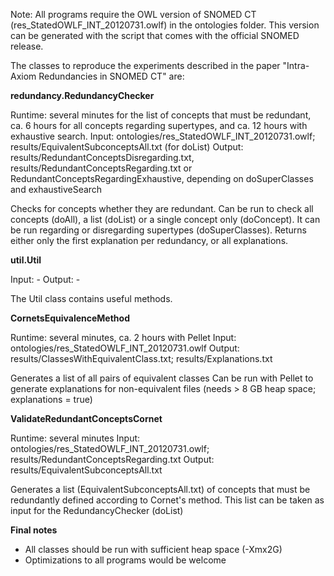 Note: All programs require the OWL version of SNOMED CT (res_StatedOWLF_INT_20120731.owlf) in the ontologies folder. 
This version can be generated with the script that comes with the official SNOMED release. 


The classes to reproduce the experiments described in the paper "Intra-Axiom Redundancies in SNOMED CT" are: 



**redundancy.RedundancyChecker**

Runtime: several minutes for the list of concepts that must be redundant, ca. 6 hours for all concepts regarding supertypes, and ca. 12 hours with exhaustive search. 
Input: ontologies/res_StatedOWLF_INT_20120731.owlf; results/EquivalentSubconceptsAll.txt (for doList) 
Output: results/RedundantConceptsDisregarding.txt, results/RedundantConceptsRegarding.txt or RedundantConceptsRegardingExhaustive, depending on doSuperClasses and exhaustiveSearch

Checks for concepts whether they are redundant. 
Can be run to check all concepts (doAll), a list (doList) or a single concept only (doConcept).
It can be run regarding or disregarding supertypes (doSuperClasses). 
Returns either only the first explanation per redundancy, or all explanations. 



**util.Util**

Input: -
Output: -

The Util class contains useful methods. 



**CornetsEquivalenceMethod**

Runtime: several minutes, ca. 2 hours with Pellet
Input: ontologies/res_StatedOWLF_INT_20120731.owlf
Output: results/ClassesWithEquivalentClass.txt; results/Explanations.txt

Generates a list of all pairs of equivalent classes 
Can be run with Pellet to generate explanations for non-equivalent files (needs > 8 GB heap space; explanations = true) 



**ValidateRedundantConceptsCornet**

Runtime: several minutes
Input: ontologies/res_StatedOWLF_INT_20120731.owlf; results/RedundantConceptsRegarding.txt
Output: results/EquivalentSubconceptsAll.txt

Generates a list (EquivalentSubconceptsAll.txt) of concepts that must be redundantly defined according to Cornet's method. 
This list can be taken as input for the RedundancyChecker (doList) 



**Final notes**

- All classes should be run with sufficient heap space (-Xmx2G) 
- Optimizations to all programs would be welcome 
